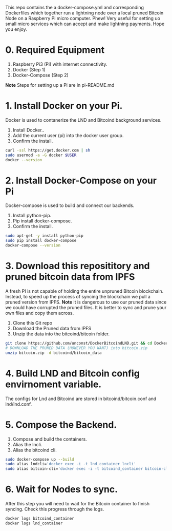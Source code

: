 This repo contains the a docker-compose.yml and corresponding Dockerfiles which together run a lightning node over a local pruned Bitcoin Node on a Raspberry Pi micro computer. Phew!
Very useful for setting uo small micro services which can accept and make lightning payments. Hope you enjoy.

# 0. Required Equipment
1. Raspberry Pi3 (Pi) with internet connectivity.
1. Docker (Step 1)
1. Docker-Compose (Step 2)

**Note** Steps for setting up a Pi are in pi-README.md 

# 1. Install Docker on your Pi.
Docker is used to contanerize the LND and Bitcoind background services.

1. Install Docker..
1. Add the current user (pi) into the docker user group.
1. Confirm the install.

```bash
curl -ssl https://get.docker.com | sh
sudo usermod -a -G docker $USER
docker --version
```

# 2. Install Docker-Compose on your Pi
Docker-compose is used to build and connect our backends.

1. Install python-pip.
1. Pip install docker-compose.
1. Confirm the install.

```bash
sudo apt-get -y install python-pip
sudo pip install docker-compose
docker-compose --version
```

# 3. Download this reposititory and pruned bitcoin data from IPFS
A fresh PI is not capable of holding the entire unpruned Bitcoin blockchain.
Instead, to speed up the process of syncing the blockchain we pull a pruned version from IPFS.
**Note** it is dangerous to use our pruned data since we could have corrupted the pruned files.
It is better to sync and prune your own files and copy them across.

1. Clone this Git repo
1. Download the Pruned data from IPFS
1. Unzip the data into the bitcoind/bitcoin folder.

```bash
git clone https://github.com/unconst/DockerBitcoindLND.git && cd DockerBitcoinLND
# DOWNLOAD THE PRUNED DATA (HOWEVER YOU WANT) into bitcoin.zip
unzip bitcoin.zip -d bitcoind/bitcoin_data
```

# 4. Build LND and Bitcoin config envirnoment variable.
The configs for Lnd and Bitcoind are stored in bitcoind/bitcoin.conf and lnd/lnd.conf. 


# 5. Compose the Backend.

1. Compose and build the containers.
1. Alias the lncli.
1. Alias the bitcoind cli.

```bash
sudo docker-compose up --build
sudo alias lndcli='docker exec -i -t lnd_container lncli'
sudo alias bitcoin-cli='docker exec -i -t bitcoind_container bitcoin-cli'
```

# 6. Wait for Nodes to sync.
After this step you will need to wait for the Bitcoin container to finish syncing. Check this progress through the logs.

```bash
docker logs bitcoind_container
docker logs lnd_container
```




